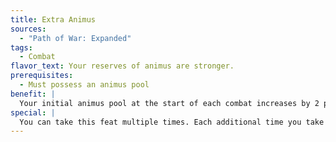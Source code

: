 ```yaml
---
title: Extra Animus
sources:
  - "Path of War: Expanded"
tags:
  - Combat
flavor_text: Your reserves of animus are stronger.
prerequisites:
  - Must possess an animus pool
benefit: |
  Your initial animus pool at the start of each combat increases by 2 points.
special: |
  You can take this feat multiple times. Each additional time you take the feat, your initial animus pool increases by 1 point instead of 2.
---
```

